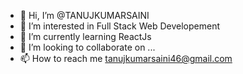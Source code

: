 - 👋 Hi, I’m @TANUJKUMARSAINI
- 👀 I’m interested in Full Stack Web Developement
- 🌱 I’m currently learning ReactJs
- 💞️ I’m looking to collaborate on ...
- 📫 How to reach me tanujkumarsaini46@gmail.com

<!---
TANUJKUMARSAINI/TANUJKUMARSAINI is a ✨ special ✨ repository because its `README.md` (this file) appears on your GitHub profile.
You can click the Preview link to take a look at your changes.
--->
